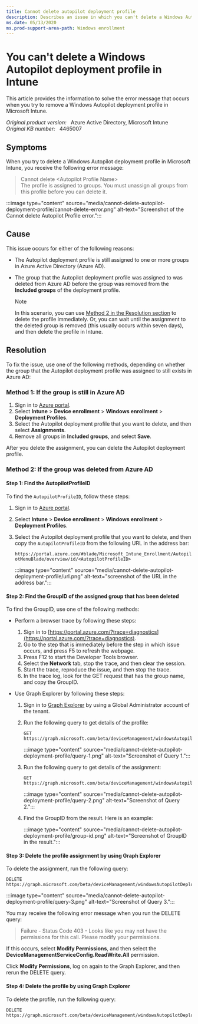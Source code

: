 ```yaml
---
title: Cannot delete autopilot deployment profile
description: Describes an issue in which you can't delete a Windows Autopilot deployment profile in Intune and receive an error.
ms.date: 05/13/2020
ms.prod-support-area-path: Windows enrollment
---
```

# You can't delete a Windows Autopilot deployment profile in Intune

This article provides the information to solve the error message that occurs when you try to remove a Windows Autopilot deployment profile in Microsoft Intune.

_Original product version:_ &nbsp; Azure Active Directory, Microsoft Intune  
_Original KB number:_ &nbsp; 4465007

## Symptoms

When you try to delete a Windows Autopilot deployment profile in Microsoft Intune, you receive the following error message:  

> Cannot delete \<Autopilot Profile Name>  
> The profile is assigned to groups. You must unassign all groups from this profile before you can delete it.

:::image type="content" source="media/cannot-delete-autopilot-deployment-profile/cannot-delete-error.png" alt-text="Screenshot of the Cannot delete Autopilot Profile error.":::

## Cause

This issue occurs for either of the following reasons:

- The Autopilot deployment profile is still assigned to one or more groups in Azure Active Directory (Azure AD).
- The group that the Autopilot deployment profile was assigned to was deleted from Azure AD before the group was removed from the **Included groups** of the deployment profile.

    > [!NOTE]
    > In this scenario, you can use [Method 2 in the Resolution section](#method-2-if-the-group-was-deleted-from-azure-ad) to delete the profile immediately. Or, you can wait until the assignment to the deleted group is removed (this usually occurs within seven days), and then delete the profile in Intune.

## Resolution

To fix the issue, use one of the following methods, depending on whether the group that the Autopilot deployment profile was assigned to still exists in Azure AD:

### Method 1: If the group is still in Azure AD

1. Sign in to [Azure portal](https://portal.azure.com/).
2. Select **Intune** > **Device enrollment** > **Windows enrollment** > **Deployment Profiles**.
3. Select the Autopilot deployment profile that you want to delete, and then select **Assignments**.
4. Remove all groups in **Included groups**, and select **Save**.

After you delete the assignment, you can delete the Autopilot deployment profile.

### Method 2: If the group was deleted from Azure AD

#### Step 1: Find the AutopilotProfileID

To find the `AutopilotProfileID`, follow these steps:

1. Sign in to [Azure portal](https://portal.azure.com/).
2. Select **Intune** > **Device enrollment** > **Windows enrollment** > **Deployment Profiles**.
3. Select the Autopilot deployment profile that you want to delete, and then copy the `AutopilotProfileID` from the following URL in the address bar:

    `https://portal.azure.com/#blade/Microsoft_Intune_Enrollment/AutopilotMenuBlade/overview/id/<AutopilotProfileID>`

    :::image type="content" source="media/cannot-delete-autopilot-deployment-profile/url.png" alt-text="screenshot of the URL in the address bar.":::
  
#### Step 2: Find the GroupID of the assigned group that has been deleted

To find the GroupID, use one of the following methods:

- Perform a browser trace by following these steps:

  1. Sign in to [https://portal.azure.com/?trace=diagnostics](https://portal.azure.com/?trace=diagnostics).
  2. Go to the step that is immediately before the step in which issue occurs, and press F5 to refresh the webpage.
  3. Press F12 to start the Developer Tools browser.
  4. Select the **Network** tab, stop the trace, and then clear the session.
  5. Start the trace, reproduce the issue, and then stop the trace.
  6. In the trace log, look for the GET request that has the group name, and copy the GroupID.

- Use Graph Explorer by following these steps:
  1. Sign in to [Graph Explorer](https://developer.microsoft.com/graph/graph-explorer) by using a Global Administrator account of the tenant.
  2. Run the following query to get details of the profile:

     ```http
     GET https://graph.microsoft.com/beta/deviceManagement/windowsAutopilotDeploymentProfiles/<AutopilotProfileID>
     ```

     :::image type="content" source="media/cannot-delete-autopilot-deployment-profile/query-1.png" alt-text="Screenshot of Query 1.":::

  3. Run the following query to get details of the assignment:

     ```http
     GET https://graph.microsoft.com/beta/deviceManagement/windowsAutopilotDeploymentProfiles/<AutopilotProfileID>/assignments
     ```

     :::image type="content" source="media/cannot-delete-autopilot-deployment-profile/query-2.png" alt-text="Screenshot of Query 2.":::

  4. Find the GroupID from the result. Here is an example:

      :::image type="content" source="media/cannot-delete-autopilot-deployment-profile/group-id.png" alt-text="Screenshot of GroupID in the result.":::
  
#### Step 3: Delete the profile assignment by using Graph Explorer

To delete the assignment, run the following query:

```http
DELETE https://graph.microsoft.com/beta/deviceManagement/windowsAutopilotDeploymentProfiles/<AutopilotProfileID>/assignments/<AutopilotProfileID>_<GroupID>
```

:::image type="content" source="media/cannot-delete-autopilot-deployment-profile/query-3.png" alt-text="Screenshot of Query 3.":::

You may receive the following error message when you run the DELETE query:

> Failure - Status Code 403 - Looks like you may not have the permissions for this call. Please modify your permissions.

If this occurs, select **Modify Permissions**, and then select the **DeviceManagementServiceConfig.ReadWrite.All** permission.

Click **Modify Permissions**, log on again to the Graph Explorer, and then rerun the DELETE query.

#### Step 4: Delete the profile by using Graph Explorer

To delete the profile, run the following query:

```http
DELETE https://graph.microsoft.com/beta/deviceManagement/windowsAutopilotDeploymentProfiles/<AutopilotProfileID>
```
